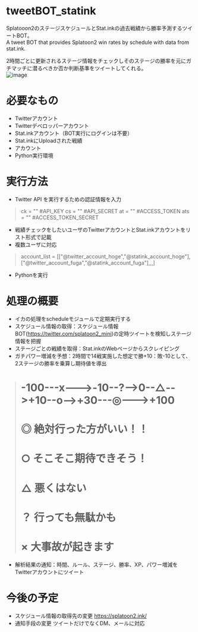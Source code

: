 # tweetBOT_statink
Splatooon2のステージスケジュールとStat.inkの過去戦績から勝率予測するツイートBOT。  
A tweet BOT that provides Splatoon2 win rates by schedule with data from stat.ink.  
  
2時間ごとに更新されるステージ情報をチェックしそのステージの勝率を元にガチマッチに潜るべきか否か判断基準をツイートしてくれる。  
![image](https://user-images.githubusercontent.com/102900238/161430074-b54ad54a-134c-4924-ab0f-b99ea3c52d8f.png)


# 必要なもの
- Twitterアカウント
- Twitterデベロッパーアカウント
- Stat.inkアカウント（BOT実行にログインは不要）
- Stat.inkにUploadされた戦績
- アカウント
- Python実行環境

# 実行方法
- Twitter API を実行するための認証情報を入力
>ck = ""  #API_KEY
>cs = ""  #API_SECRET
>at = ""  #ACCESS_TOKEN
>ats = "" #ACCESS_TOKEN_SECRET
- 戦績チェックをしたいユーザのTwitterアカウントとStat.inkアカウントをリスト形式で記載
- 複数ユーザに対応
> account_list = [["@twitter_account_hoge","@statink_account_hoge"],["@twitter_account_fuga","@statink_account_fuga"],,,]    
- Pythonを実行

# 処理の概要
- イカの処理をscheduleモジュールで定期実行する
- スケジュール情報の取得：スケジュール情報BOT(https://twitter.com/splatoon2_mini)の定時ツイートを検知しステージ情報を把握
- ステージごとの戦績を取得：Stat.inkのWebページからスクレイピング
- ガチパワー増減を予想：2時間で14戦実施した想定で勝+10：敗-10として、2ステージの勝率を乗算し期待値を導出
> # -100---x--->-10--?-->0--△-->+10--o-->+30---◎--->+100
> #   ◎ 絶対行った方がいい！！
> #   ○ そこそこ期待できそう！
> #   △ 悪くはない
> #   ？ 行っても無駄かも
> #   × 大事故が起きます
- 解析結果の通知：時間、ルール、ステージ、勝率、XP、パワー増減をTwitterアカウントにツイート

# 今後の予定
- スケジュール情報の取得先の変更 https://splatoon2.ink/
- 通知手段の変更 ツイートだけでなくDM、メールに対応
